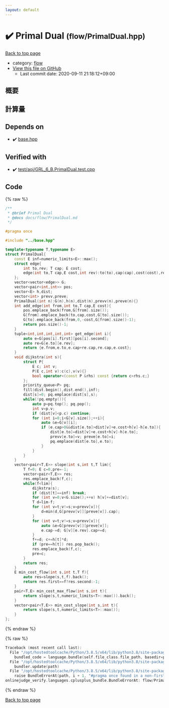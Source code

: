 ```yaml
---
layout: default
---
```


<!-- mathjax config similar to math.stackexchange -->
<script type="text/javascript" async
  src="https://cdnjs.cloudflare.com/ajax/libs/mathjax/2.7.5/MathJax.js?config=TeX-MML-AM_CHTML">
</script>
<script type="text/x-mathjax-config">
  MathJax.Hub.Config({
    TeX: { equationNumbers: { autoNumber: "AMS" }},
    tex2jax: {
      inlineMath: [ ['$','$'] ],
      processEscapes: true
    },
    "HTML-CSS": { matchFontHeight: false },
    displayAlign: "left",
    displayIndent: "2em"
  });
</script>

<script type="text/javascript" src="https://cdnjs.cloudflare.com/ajax/libs/jquery/3.4.1/jquery.min.js"></script>
<script src="https://cdn.jsdelivr.net/npm/jquery-balloon-js@1.1.2/jquery.balloon.min.js" integrity="sha256-ZEYs9VrgAeNuPvs15E39OsyOJaIkXEEt10fzxJ20+2I=" crossorigin="anonymous"></script>
<script type="text/javascript" src="../../assets/js/copy-button.js"></script>
<link rel="stylesheet" href="../../assets/css/copy-button.css" />


# :heavy_check_mark: Primal Dual <small>(flow/PrimalDual.hpp)</small>

<a href="../../index.html">Back to top page</a>

* category: <a href="../../index.html#cff5497121104c2b8e0cb41ed2083a9b">flow</a>
* <a href="{{ site.github.repository_url }}/blob/master/flow/PrimalDual.hpp">View this file on GitHub</a>
    - Last commit date: 2020-09-11 21:18:12+09:00




## 概要

## 計算量

## Depends on

* :heavy_check_mark: <a href="../base.hpp.html">base.hpp</a>


## Verified with

* :heavy_check_mark: <a href="../../verify/test/aoj/GRL_6_B.PrimalDual.test.cpp.html">test/aoj/GRL_6_B.PrimalDual.test.cpp</a>


## Code

<a id="unbundled"></a>
{% raw %}
```cpp
/**
 * @brief Primal Dual
 * @docs docs/flow/PrimalDual.md
 */

#pragma once

#include "../base.hpp"

template<typename T,typename E>
struct PrimalDual{
    const E inf=numeric_limits<E>::max();
    struct edge{
        int to,rev; T cap; E cost;
        edge(int to,T cap,E cost,int rev):to(to),cap(cap),cost(cost),rev(rev){}
    };
    vector<vector<edge>> G;
    vector<pair<int,int>> pos;
    vector<E> h,dist;
    vector<int> prevv,preve;
    PrimalDual(int n):G(n),h(n),dist(n),prevv(n),preve(n){}
    int add_edge(int from,int to,T cap,E cost){
        pos.emplace_back(from,G[from].size());
        G[from].emplace_back(to,cap,cost,G[to].size());
        G[to].emplace_back(from,0,-cost,G[from].size()-1);
        return pos.size()-1;
    }
    tuple<int,int,int,int,int> get_edge(int i){
        auto e=G[pos[i].first][pos[i].second];
        auto re=G[e.to][e.rev];
        return {e.from,e.to,e.cap+re.cap,re.cap,e.cost};
    }
    void dijkstra(int s){
        struct P{
            E c; int v;
            P(E c,int v):c(c),v(v){}
            bool operator<(const P &rhs) const {return c>rhs.c;}
        };
        priority_queue<P> pq;
        fill(dist.begin(),dist.end(),inf);
        dist[s]=0; pq.emplace(dist[s],s);
        while(!pq.empty()){
            auto p=pq.top(); pq.pop();
            int v=p.v;
            if (dist[v]<p.c) continue;
            for (int i=0;i<G[v].size();++i){
                auto &e=G[v][i];
                if (e.cap>0&&dist[e.to]>dist[v]+e.cost+h[v]-h[e.to]){
                    dist[e.to]=dist[v]+e.cost+h[v]-h[e.to];
                    prevv[e.to]=v; preve[e.to]=i;
                    pq.emplace(dist[e.to],e.to);
                }
            }
        }
    }
    vector<pair<T,E>> slope(int s,int t,T lim){
        T f=0; E c=0,pre=-1;
        vector<pair<T,E>> res;
        res.emplace_back(f,c);
        while(f<lim){
            dijkstra(s);
            if (dist[t]==inf) break;
            for (int v=0;v<G.size();++v) h[v]+=dist[v];
            T d=lim-f;
            for (int v=t;v!=s;v=prevv[v]){
                d=min(d,G[prevv[v]][preve[v]].cap);
            }
            for (int v=t;v!=s;v=prevv[v]){
                auto &e=G[prevv[v]][preve[v]];
                e.cap-=d; G[v][e.rev].cap+=d;
            }
            f+=d; c+=h[t]*d;
            if (pre==h[t]) res.pop_back();
            res.emplace_back(f,c);
            pre=c;
        }
        return res;
    }
    E min_cost_flow(int s,int t,T f){
        auto res=slope(s,t,f).back();
        return res.first==f?res.second:-1;
    }
    pair<T,E> min_cost_max_flow(int s,int t){
        return slope(s,t,numeric_limits<T>::max()).back();
    }
    vector<pair<T,E>> min_cost_slope(int s,int t){
        return slope(s,t,numeric_limits<T>::max());
    }
};
```
{% endraw %}

<a id="bundled"></a>
{% raw %}
```cpp
Traceback (most recent call last):
  File "/opt/hostedtoolcache/Python/3.8.5/x64/lib/python3.8/site-packages/onlinejudge_verify/docs.py", line 349, in write_contents
    bundled_code = language.bundle(self.file_class.file_path, basedir=pathlib.Path.cwd())
  File "/opt/hostedtoolcache/Python/3.8.5/x64/lib/python3.8/site-packages/onlinejudge_verify/languages/cplusplus.py", line 185, in bundle
    bundler.update(path)
  File "/opt/hostedtoolcache/Python/3.8.5/x64/lib/python3.8/site-packages/onlinejudge_verify/languages/cplusplus_bundle.py", line 310, in update
    raise BundleErrorAt(path, i + 1, "#pragma once found in a non-first line")
onlinejudge_verify.languages.cplusplus_bundle.BundleErrorAt: flow/PrimalDual.hpp: line 6: #pragma once found in a non-first line

```
{% endraw %}

<a href="../../index.html">Back to top page</a>

